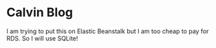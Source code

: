 # Calvin Blog

I am trying to put this on Elastic Beanstalk but I am too cheap to pay for RDS. So I will use SQLite!
